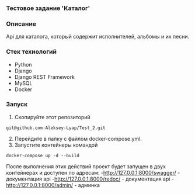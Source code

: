 ### Тестовое задание 'Каталог'


### Описание

Api для каталога, который содержит исполнителей, альбомы и их песни.

### Стек технологий
- Python
- Django
- Django REST Framework
- MySQL
- Docker


### Запуск

1. Скопируйте этот репозиторий
```
git@github.com:Aleksey-Lyap/Test_2.git
```
2. Перейдите в папку с файлом docker-compose.yml.
3. Запустите контейнеры командой
```
docker-compose up -d --build
```

После выполнения этих действий проект будет запущен в двух контейнерах и доступен по адресам:
-http://127.0.0.1:8000/swagger/ - документация api
-http://127.0.0.1:8000/redoc/ - документация api
-http://127.0.0.1:8000/admin/ - админка
